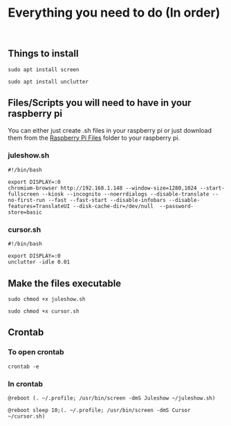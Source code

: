 # Everything you need to do (In order)

<br />

## Things to install
```
sudo apt install screen
```
```
sudo apt install unclutter
```


## Files/Scripts you will need to have in your raspberry pi


You can either just create .sh files in your raspberry pi or just download them from the [Raspberry Pi Files](https://github.com/Hamid3DATA/Juleshow/tree/main/Raspberry%20Pi%20Files) folder to your raspberry pi.


### juleshow.sh

```
#!/bin/bash

export DISPLAY=:0
chromium-browser http://192.168.1.148 --window-size=1280,1024 --start-fullscreen --kiosk --incognito --noerrdialogs --disable-translate --no-first-run --fast --fast-start --disable-infobars --disable-features=TranslateUI --disk-cache-dir=/dev/null  --password-store=basic
```


### cursor.sh

```
#!/bin/bash

export DISPLAY=:0
unclutter -idle 0.01
```



## Make the files executable

```
sudo chmod +x juleshow.sh
```
```
sudo chmod +x cursor.sh
```


## Crontab


### To open crontab
```
crontab -e
```


### In crontab
```
@reboot (. ~/.profile; /usr/bin/screen -dmS Juleshow ~/juleshow.sh)
```
```
@reboot sleep 10;(. ~/.profile; /usr/bin/screen -dmS Cursor ~/cursor.sh)
```
